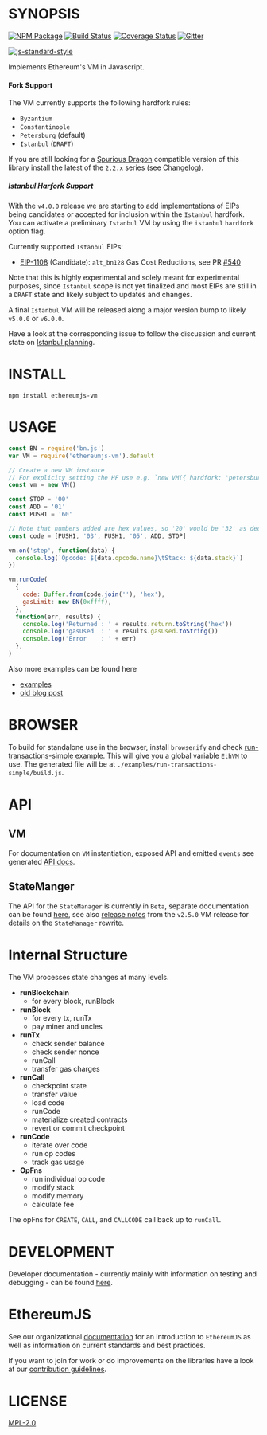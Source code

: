 # SYNOPSIS

[![NPM Package](https://img.shields.io/npm/v/ethereumjs-vm.svg?style=flat-square)](https://www.npmjs.org/package/ethereumjs-vm)
[![Build Status](https://img.shields.io/circleci/project/github/ethereumjs/ethereumjs-vm/master.svg)](https://circleci.com/gh/ethereumjs/ethereumjs-vm)
[![Coverage Status](https://img.shields.io/coveralls/ethereumjs/ethereumjs-vm.svg?style=flat-square)](https://coveralls.io/r/ethereumjs/ethereumjs-vm)
[![Gitter](https://img.shields.io/gitter/room/ethereum/ethereumjs.svg?style=flat-square)](https://gitter.im/ethereum/ethereumjs)

[![js-standard-style](https://cdn.rawgit.com/feross/standard/master/badge.svg)](https://github.com/feross/standard)

Implements Ethereum's VM in Javascript.

#### Fork Support

The VM currently supports the following hardfork rules:

- `Byzantium`
- `Constantinople`
- `Petersburg` (default)
- `Istanbul` (`DRAFT`)

If you are still looking for a [Spurious Dragon](https://github.com/ethereum/EIPs/blob/master/EIPS/eip-607.md) compatible version of this library install the latest of the `2.2.x` series (see [Changelog](./CHANGELOG.md)).

##### Istanbul Harfork Support

With the `v4.0.0` release we are starting to add implementations of EIPs being
candidates or accepted for inclusion within the `Istanbul` hardfork. You can
activate a preliminary `Istanbul` VM by using the `istanbul` `hardfork` option
flag.

Currently supported `Istanbul` EIPs:

- [EIP-1108](https://eips.ethereum.org/EIPS/eip-1803) (Candidate): `alt_bn128` Gas Cost Reductions, see PR [#540](https://github.com/ethereumjs/ethereumjs-vm/pull/540)

Note that this is highly experimental and solely meant for experimental purposes,
since `Istanbul` scope is not yet finalized and most EIPs are still in a `DRAFT`
state and likely subject to updates and changes.

A final `Istanbul` VM will be released along a major version bump to likely
`v5.0.0` or `v6.0.0`.

Have a look at the corresponding issue to follow the discussion and current state on
[Istanbul planning](https://github.com/ethereumjs/ethereumjs-vm/issues/501).

# INSTALL

`npm install ethereumjs-vm`

# USAGE

```javascript
const BN = require('bn.js')
var VM = require('ethereumjs-vm').default

// Create a new VM instance
// For explicity setting the HF use e.g. `new VM({ hardfork: 'petersburg' })`
const vm = new VM()

const STOP = '00'
const ADD = '01'
const PUSH1 = '60'

// Note that numbers added are hex values, so '20' would be '32' as decimal e.g.
const code = [PUSH1, '03', PUSH1, '05', ADD, STOP]

vm.on('step', function(data) {
  console.log(`Opcode: ${data.opcode.name}\tStack: ${data.stack}`)
})

vm.runCode(
  {
    code: Buffer.from(code.join(''), 'hex'),
    gasLimit: new BN(0xffff),
  },
  function(err, results) {
    console.log('Returned : ' + results.return.toString('hex'))
    console.log('gasUsed  : ' + results.gasUsed.toString())
    console.log('Error    : ' + err)
  },
)
```

Also more examples can be found here

- [examples](./examples)
- [old blog post](https://wanderer.github.io/ethereum/nodejs/code/2014/08/12/running-contracts-with-vm/)

# BROWSER

To build for standalone use in the browser, install `browserify` and check [run-transactions-simple example](https://github.com/ethereumjs/ethereumjs-vm/tree/master/examples/run-transactions-simple). This will give you a global variable `EthVM` to use. The generated file will be at `./examples/run-transactions-simple/build.js`.

# API

## VM

For documentation on `VM` instantiation, exposed API and emitted `events` see generated [API docs](./docs/README.md).

## StateManger

The API for the `StateManager` is currently in `Beta`, separate documentation can be found [here](./docs/classes/statemanager.md), see also [release notes](https://github.com/ethereumjs/ethereumjs-vm/releases/tag/v2.5.0) from the `v2.5.0` VM release for details on the `StateManager` rewrite.

# Internal Structure

The VM processes state changes at many levels.

- **runBlockchain**
  - for every block, runBlock
- **runBlock**
  - for every tx, runTx
  - pay miner and uncles
- **runTx**
  - check sender balance
  - check sender nonce
  - runCall
  - transfer gas charges
- **runCall**
  - checkpoint state
  - transfer value
  - load code
  - runCode
  - materialize created contracts
  - revert or commit checkpoint
- **runCode**
  - iterate over code
  - run op codes
  - track gas usage
- **OpFns**
  - run individual op code
  - modify stack
  - modify memory
  - calculate fee

The opFns for `CREATE`, `CALL`, and `CALLCODE` call back up to `runCall`.

# DEVELOPMENT

Developer documentation - currently mainly with information on testing and debugging - can be found [here](./developer.md).

# EthereumJS

See our organizational [documentation](https://ethereumjs.readthedocs.io) for an introduction to `EthereumJS` as well as information on current standards and best practices.

If you want to join for work or do improvements on the libraries have a look at our [contribution guidelines](https://ethereumjs.readthedocs.io/en/latest/contributing.html).

# LICENSE

[MPL-2.0](https://www.mozilla.org/MPL/2.0/)
